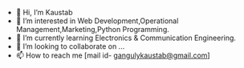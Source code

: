 - 👋 Hi, I’m Kaustab
- 👀 I’m interested in Web Development,Operational Management,Marketing,Python Programming.
- 🌱 I’m currently learning Electronics & Communication Engineering.
- 💞️ I’m looking to collaborate on ...
- 📫 How to reach me [mail id- gangulykaustab@gmail.com]

<!---
Kaustab10/Kaustab10 is a ✨ special ✨ repository because its `README.md` (this file) appears on your GitHub profile.
You can click the Preview link to take a look at your changes.
--->

